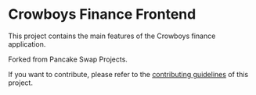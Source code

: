 # Crowboys Finance Frontend

This project contains the main features of the Crowboys finance application.

Forked from Pancake Swap Projects.

If you want to contribute, please refer to the [contributing guidelines](./CONTRIBUTING.md) of this project.
